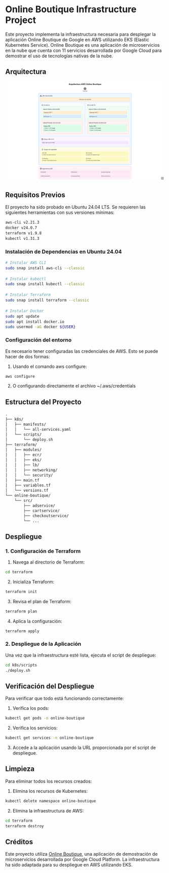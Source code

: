 # Online Boutique Infrastructure Project

Este proyecto implementa la infraestructura necesaria para desplegar la aplicación Online Boutique de Google en AWS utilizando EKS (Elastic Kubernetes Service). Online Boutique es una aplicación de microservicios en la nube que cuenta con 11 servicios desarrollada por Google Cloud para demostrar el uso de tecnologías nativas de la nube.

## Arquitectura

![Arquitectura del Proyecto](images/arquitectura.png)

## Requisitos Previos

El proyecto ha sido probado en Ubuntu 24.04 LTS. Se requieren las siguientes herramientas con sus versiones mínimas:

```bash
aws-cli v2.21.3
docker v24.0.7
terraform v1.9.8
kubectl v1.31.3
```

### Instalación de Dependencias en Ubuntu 24.04

```bash
# Instalar AWS CLI
sudo snap install aws-cli --classic

# Instalar kubectl
sudo snap install kubectl --classic

# Instalar Terraform
sudo snap install terraform --classic

# Instalar Docker
sudo apt update 
sudo apt install docker.io 
sudo usermod -aG docker ${USER}
```

### Configuración del entorno

Es necesario tener configuradas las credenciales de AWS. Esto se puede hacer de dos formas:

1. Usando el comando aws configure:
```bash
aws configure
```

2. O configurando directamente el archivo ~/.aws/credentials

## Estructura del Proyecto

```
.
├── k8s/
│   ├── manifests/
│   │   └── all-services.yaml
│   └── scripts/
│       └── deploy.sh
├── terraform/
│   ├── modules/
│   │   ├── ecr/
│   │   ├── eks/
│   │   ├── lb/
│   │   ├── networking/
│   │   └── security/
│   ├── main.tf
│   ├── variables.tf
│   └── versions.tf
└── online-boutique/
    └── src/
        ├── adservice/
        ├── cartservice/
        ├── checkoutservice/
        └── ...
```

## Despliegue

### 1. Configuración de Terraform

1. Navega al directorio de Terraform:
```bash
cd terraform
```

2. Inicializa Terraform:
```bash
terraform init
```

3. Revisa el plan de Terraform:
```bash
terraform plan
```

4. Aplica la configuración:
```bash
terraform apply
```

### 2. Despliegue de la Aplicación

Una vez que la infraestructura esté lista, ejecuta el script de despliegue:

```bash
cd k8s/scripts
./deploy.sh
```

## Verificación del Despliegue

Para verificar que todo está funcionando correctamente:

1. Verifica los pods:
```bash
kubectl get pods -n online-boutique
```

2. Verifica los servicios:
```bash
kubectl get services -n online-boutique
```

3. Accede a la aplicación usando la URL proporcionada por el script de despliegue.

## Limpieza

Para eliminar todos los recursos creados:

1. Elimina los recursos de Kubernetes:
```bash
kubectl delete namespace online-boutique
```

2. Elimina la infraestructura de AWS:
```bash
cd terraform
terraform destroy
```

## Créditos

Este proyecto utiliza [Online Boutique](https://github.com/GoogleCloudPlatform/microservices-demo), una aplicación de demostración de microservicios desarrollada por Google Cloud Platform. La infraestructura ha sido adaptada para su despliegue en AWS utilizando EKS.